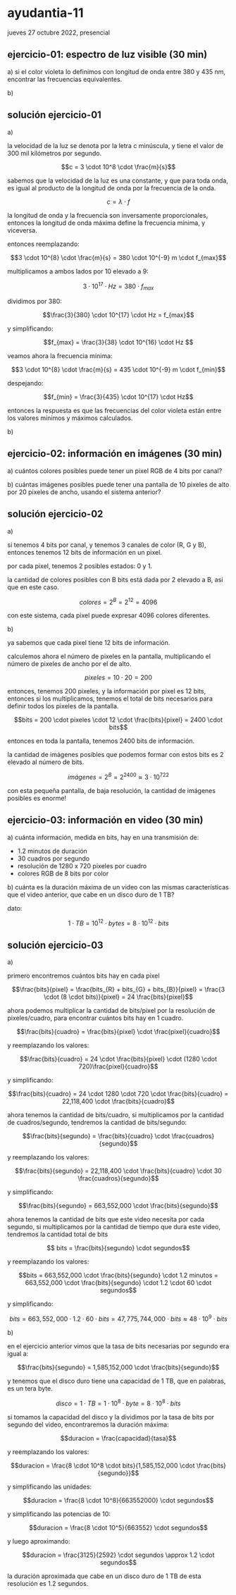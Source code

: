 # ayudantia-11

jueves 27 octubre 2022, presencial

## ejercicio-01: espectro de luz visible (30 min)

a) si el color violeta lo definimos con longitud de onda entre 380 y 435 nm, encontrar las frecuencias equivalentes.

b)

## solución ejercicio-01

a)

la velocidad de la luz se denota por la letra c minúscula, y tiene el valor de 300 mil kilómetros por segundo.

$$c = 3 \cdot 10^8 \cdot \frac{m}{s}$$

sabemos que la velocidad de la luz es una constante, y que para toda onda, es igual al producto de la longitud de onda por la frecuencia de la onda.

$$c = \lambda \cdot f$$

la longitud de onda y la frecuencia son inversamente proporcionales, entonces la longitud de onda máxima define la frecuencia mínima, y viceversa.

entonces reemplazando:

$$3 \cdot 10^{8} \cdot \frac{m}{s} = 380 \cdot 10^{-9} m \cdot f_{max}$$

multiplicamos a ambos lados por 10 elevado a 9:

$$3 \cdot 10^{17} \cdot Hz = 380 \cdot f_{max}$$

dividimos por 380:

$$\frac{3}{380} \cdot 10^{17} \cdot Hz = f_{max}$$

y simplificando:

$$f_{max} = \frac{3}{38} \cdot 10^{16} \cdot Hz $$

veamos ahora la frecuencia mínima:

$$3 \cdot 10^{8} \cdot \frac{m}{s} = 435 \cdot 10^{-9} m \cdot f_{min}$$

despejando:

$$f_{min} = \frac{3}{435} \cdot 10^{17} \cdot Hz$$

entonces la respuesta es que las frecuencias del color violeta están entre los valores mínimos y máximos calculados.

b)

## ejercicio-02: información en imágenes (30 min)

a) cuántos colores posibles puede tener un pixel RGB de 4 bits por canal?

b) cuántas imágenes posibles puede tener una pantalla de 10 pixeles de alto por 20 pixeles de ancho, usando el sistema anterior?

## solución ejercicio-02

a)

si tenemos 4 bits por canal, y tenemos 3 canales de color (R, G y B), entonces tenemos 12 bits de información en un pixel.

por cada pixel, tenemos 2 posibles estados: 0 y 1.

la cantidad de colores posibles con B bits está dada por 2 elevado a B, así que en este caso.

$$colores = 2^{B} = 2^{12} = 4096$$

con este sistema, cada pixel puede expresar 4096 colores diferentes.

b)

ya sabemos que cada pixel tiene 12 bits de información.

calculemos ahora el número de pixeles en la pantalla, multiplicando el número de pixeles de ancho por el de alto.

$$pixeles = 10 \cdot 20 = 200$$

entonces, tenemos 200 pixeles, y la información por pixel es 12 bits, entonces si los multiplicamos, tenemos el total de bits necesarios para definir todos los pixeles de la pantalla.

$$bits = 200 \cdot pixeles \cdot 12 \cdot \frac{bits}{pixel} = 2400 \cdot bits$$

entonces en toda la pantalla, tenemos 2400 bits de información.

la cantidad de imágenes posibles que podemos formar con estos bits es 2 elevado al número de bits.

$$imágenes = 2^{B} = 2^{2400} \approx 3 \cdot 10^{722} $$

con esta pequeña pantalla, de baja resolución, la cantidad de imágenes posibles es enorme!

## ejercicio-03: información en video (30 min)

a) cuánta información, medida en bits, hay en una transmisión de:

- 1.2 minutos de duración
- 30 cuadros por segundo
- resolución de 1280 x 720 pixeles por cuadro
- colores RGB de 8 bits por color

b) cuánta es la duración máxima de un video con las mismas características que el video anterior, que cabe en un disco duro de 1 TB?

dato:

$$1 \cdot TB = 10^{12} \cdot bytes = 8 \cdot 10^{12} \cdot bits$$

## solución ejercicio-03

a)

primero encontremos cuántos bits hay en cada pixel

$$\frac{bits}{pixel} = \frac{bits_{R} + bits_{G} + bits_{B}}{pixel} =  \frac{3 \cdot (8 \cdot bits)}{pixel} = 24 \frac{bits}{pixel}$$

ahora podemos multiplicar la cantidad de bits/pixel por la resolución de pixeles/cuadro, para encontrar cuántos bits hay en 1 cuadro.

$$\frac{bits}{cuadro} = \frac{bits}{pixel} \cdot \frac{pixel}{cuadro}$$

y reemplazando los valores:

$$\frac{bits}{cuadro} = 24 \cdot \frac{bits}{pixel} \cdot (1280 \cdot 720)\frac{pixel}{cuadro}$$

y simplificando:

$$\frac{bits}{cuadro} = 24 \cdot 1280 \cdot 720 \cdot \frac{bits}{cuadro} = 22,118,400 \cdot \frac{bits}{cuadro}$$

ahora tenemos la cantidad de bits/cuadro, si multiplicamos por la cantidad de cuadros/segundo, tendremos la cantidad de bits/segundo:

$$\frac{bits}{segundo} = \frac{bits}{cuadro} \cdot \frac{cuadros}{segundo}$$

y reemplazando los valores:

$$\frac{bits}{segundo} = 22,118,400 \cdot \frac{bits}{cuadro} \cdot 30 \frac{cuadros}{segundo}$$

y simplificando:

$$\frac{bits}{segundo} = 663,552,000 \cdot \frac{bits}{segundo}$$

ahora tenemos la cantidad de bits que este video necesita por cada segundo, si multiplicamos por la cantidad de tiempo que dura este video, tendremos la cantidad total de bits

$$ bits = \frac{bits}{segundo} \cdot segundos$$

y reemplazando los valores:

$$bits = 663,552,000 \cdot \frac{bits}{segundo} \cdot 1.2 minutos =  663,552,000 \cdot \frac{bits}{segundo} \cdot 1.2 \cdot 60 \cdot segundos$$

y simplificando:

$$bits = 663,552,000 \cdot 1.2 \cdot 60 \cdot bits = 47,775,744,000 \cdot bits \approx 48 \cdot 10^{9} \cdot bits$$

b)

en el ejercicio anterior vimos que la tasa de bits necesarias por segundo era igual a:

$$\frac{bits}{segundo} = 1,585,152,000 \cdot \frac{bits}{segundo}$$

y tenemos que el disco duro tiene una capacidad de 1 TB, que en palabras, es un tera byte.

$$disco = 1 \cdot TB = 1 \cdot 10^8 \cdot byte = 8 \cdot 10^8 \cdot bits$$

si tomamos la capacidad del disco y la dividimos por la tasa de bits por segundo del video, encontraremos la duración máxima:

$$duracion = \frac{capacidad}{tasa}$$

y reemplazando los valores:

$$duracion = \frac{8 \cdot 10^8 \cdot bits}{1,585,152,000 \cdot \frac{bits}{segundo}}$$

y simplificando las unidades:

$$duracion = \frac{8 \cdot 10^8}{663552000} \cdot segundos$$

y simplificando las potencias de 10:

$$duracion = \frac{8 \cdot 10^5}{663552} \cdot segundos$$

y luego aproximando:

$$duracion = \frac{3125}{2592} \cdot segundos \approx 1.2 \cdot segundos$$

la duración aproximada que cabe en un disco duro de 1 TB de esta resolución es 1.2 segundos.
